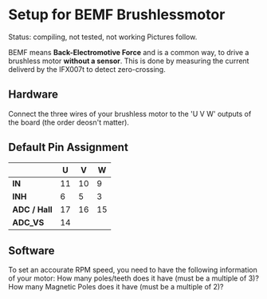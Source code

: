 # Setup for BEMF Brushlessmotor

Status: compiling, not tested, not working
Pictures follow.

BEMF means **Back-Electromotive Force** and is a common way, to drive a brushless motor **without a sensor**. 
This is done by measuring the current deliverd by the IFX007t to detect zero-crossing.

## Hardware
Connect the three wires of your brushless motor to the 'U V W' outputs of the board (the order deosn't matter). 

## Default Pin Assignment

|            | **U** | **V** | **W** |
|       ---|---|---|---|
|**IN**      | 11    | 10    | 9     |
|**INH**     | 6     | 5     | 3     |
|**ADC / Hall**| 17  | 16    | 15    |
|**ADC_VS** | 14 | | |

## Software
To set an accourate RPM speed, you need to have the following information of your motor:
How many poles/teeth does it have (must be a multiple of 3)?
How many Magnetic Poles does it have (must be a multiple of 2)?
